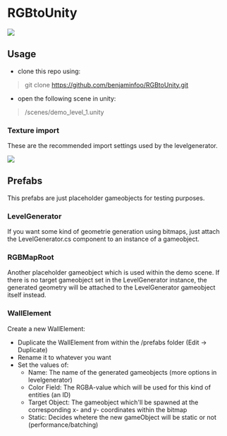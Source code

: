# RGBtoUnity

<img src="/readme/header.png">  

## Usage
* clone this repo using: 
 > git clone https://github.com/benjaminfoo/RGBtoUnity.git
* open the following scene in unity: 
 > /scenes/demo_level_1.unity


### Texture import
These are the recommended import settings used by  the levelgenerator.

<img src="/readme/texture_settings.png">  

## Prefabs
This prefabs are just placeholder gameobjects for testing purposes. 

### LevelGenerator 
If you want some kind of geometrie generation using bitmaps, just attach the LevelGenerator.cs component to an instance of a gameobject.


### RGBMapRoot
Another placeholder gameobject which is used within the demo scene. If there is no target gameobject set in the LevelGenerator instance, the generated geometry will be attached to the LevelGenerator gameobject itself instead.

### WallElement 
Create a new WallElement: 
 * Duplicate the WallElement from within the /prefabs folder (Edit -> Duplicate)
 * Rename it to whatever you want
 * Set the values of:
    * Name: The name of the generated gameobjects (more options in levelgenerator)
	* Color Field: The RGBA-value which will be used for this kind of entities (an ID)
	* Target Object: The gameobject which'll be spawned at the corresponding x- and y- coordinates within the bitmap
	* Static: Decides whetere the new gameObject will be static or not (performance/batching)